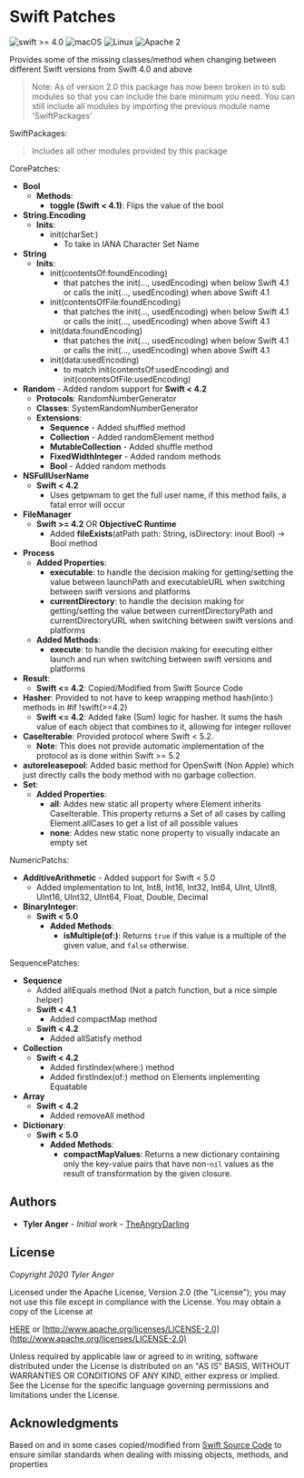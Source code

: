 # Swift Patches

![swift >= 4.0](https://img.shields.io/badge/swift-%3E%3D4.0-brightgreen.svg)
![macOS](https://img.shields.io/badge/os-macOS-green.svg?style=flat)
![Linux](https://img.shields.io/badge/os-linux-green.svg?style=flat)
![Apache 2](https://img.shields.io/badge/license-Apache2-blue.svg?style=flat)

Provides some of the missing classes/method when changing between different Swift versions from Swift 4.0 and above

> Note: As of version 2.0 this package has now been broken in to sub modules so that you can include the bare minimum you need.
You can still include all modules by importing the previous module name 'SwiftPackages'

SwiftPackages:
> Includes all other modules provided by this package

CorePatches:

* **Bool**
    * **Methods**: 
      *  **toggle (Swift < 4.1)**: Flips the value of the bool
* **String.Encoding**
  * **Inits**:
    * init(charSet:) 
      * To take in IANA Character Set Name
* **String**
  * **Inits**:
    * init(contentsOf:foundEncoding)
      * that patches the init(..., usedEncoding) when below Swift 4.1  or calls the init(..., usedEncoding) when above Swift 4.1
    * init(contentsOfFile:foundEncoding)
      * that patches the init(..., usedEncoding) when below Swift 4.1  or calls the init(..., usedEncoding) when above Swift 4.1
    * init(data:foundEncoding) 
      * that patches the init(..., usedEncoding) when below Swift 4.1  or calls the init(..., usedEncoding) when above Swift 4.1
    * init(data:usedEncoding) 
      * to match init(contentsOf:usedEncoding) and  init(contentsOfFile:usedEncoding)
* **Random** - Added random support for **Swift < 4.2** 
  * **Protocols**: RandomNumberGenerator
  * **Classes**: SystemRandomNumberGenerator
  * **Extensions**:
    * **Sequence** - Added shuffled method
    * **Collection** - Added randomElement method
    * **MutableCollection** - Added shuffle method
    * **FixedWidthInteger** - Added random methods
    * **Bool** - Added random methods
* **NSFullUserName**
  * **Swift < 4.2**
    * Uses getpwnam to get the full user name, if this method fails, a fatal error will occur
* **FileManager**
  * **Swift >= 4.2** OR **ObjectiveC Runtime**
    * Added **fileExists**(atPath path: String, isDirectory: inout Bool) -> Bool method
* **Process**
  * **Added Properties**:
    * **executable**: to handle the decision making for getting/setting the value between launchPath and executableURL when switching between swift versions and platforms
    * **currentDirectory**:  to handle the decision making for getting/setting the value between currentDirectoryPath and currentDirectoryURL when switching between swift versions and platforms
  * **Added Methods**:
    * **execute**: to handle the decision making for executing either launch and run when switching between swift versions and platforms
* **Result**:
    * **Swift <= 4.2**: Copied/Modified from Swift Source Code
* **Hasher**:  Provided to not have to keep wrapping method hash(into:) methods in #if !swift(>=4.2)
    * **Swift <= 4.2**: Added fake (Sum) logic for hasher.  It sums the hash value of each object that combines to it, allowing for integer rollover
* **CaseIterable**:  Provided protocol where Swift < 5.2.  
    * **Note**: This does not provide automatic implementation of the protocol as is done within Swift >= 5.2
* **autoreleasepool**: Added basic method for OpenSwift (Non Apple) which just directly calls the body method with no garbage collection.
* **Set**:
    * **Added Properties**:
        * **all**: Addes new static all property where Element inherits CaseIterable.  This property returns a Set of all cases by calling Element.allCases to get a list of all possible values
        * **none**: Addes new static none property to visually indacate an empty set
    
NumericPatchs:

* **AdditiveArithmetic** - Added support for Swift < 5.0
  * Added implementation to Int, Int8, Int16, Int32, Int64, UInt, UInt8, UInt16, UInt32, UInt64, Float, Double, Decimal
* **BinaryInteger**:
  * **Swift < 5.0**
    * **Added Methods**:
        * **isMultiple(of:)**: Returns `true` if this value is a multiple of the given value, and `false` otherwise. 

SequencePatches:

* **Sequence**
  * Added allEquals method (Not a patch function, but a nice simple helper)
  * **Swift < 4.1**
    * Added compactMap method
  * **Swift < 4.2**
    * Added allSatisfy method
* **Collection**
  * **Swift < 4.2**
    * Added firstIndex(where:) method
    * Added firstIndex(of:) method on Elements implementing Equatable
* **Array**
  * **Swift < 4.2**
    * Added removeAll method
* **Dictionary**:
  * **Swift < 5.0**
    * **Added Methods**:
        * **compactMapValues**: Returns a new dictionary containing only the key-value pairs that have non-`nil` values as the result of transformation by the given closure. 

## Authors

* **Tyler Anger** - *Initial work* - [TheAngryDarling](https://github.com/TheAngryDarling)

## License

*Copyright 2020 Tyler Anger*

Licensed under the Apache License, Version 2.0 (the "License");
you may not use this file except in compliance with the License.
You may obtain a copy of the License at

[HERE](LICENSE.md) or [http://www.apache.org/licenses/LICENSE-2.0](http://www.apache.org/licenses/LICENSE-2.0)

Unless required by applicable law or agreed to in writing, software
distributed under the License is distributed on an "AS IS" BASIS,
WITHOUT WARRANTIES OR CONDITIONS OF ANY KIND, either express or implied.
See the License for the specific language governing permissions and
limitations under the License.

## Acknowledgments

Based on and in some cases copied/modified from [Swift Source Code](https://github.com/apple/swift/) to ensure similar standards when dealing with missing objects, methods, and properties
